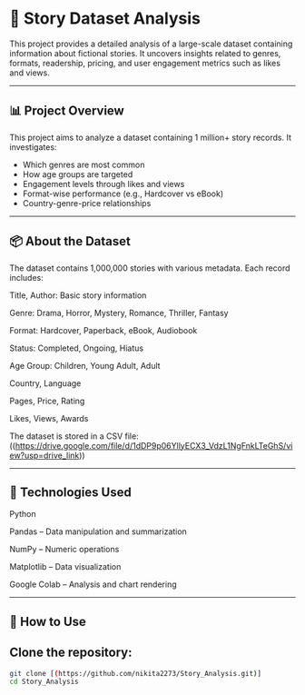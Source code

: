 # 📘 Story Dataset Analysis

This project provides a detailed analysis of a large-scale dataset containing information about fictional stories. It uncovers insights related to genres, formats, readership, pricing, and user engagement metrics such as likes and views.

---

## 📊 Project Overview

This project aims to analyze a dataset containing 1 million+ story records. It investigates:

- Which genres are most common
- How age groups are targeted
- Engagement levels through likes and views
- Format-wise performance (e.g., Hardcover vs eBook)
- Country-genre-price relationships

---


## 📦 About the Dataset

The dataset contains 1,000,000 stories with various metadata. Each record includes:

Title, Author: Basic story information

Genre: Drama, Horror, Mystery, Romance, Thriller, Fantasy

Format: Hardcover, Paperback, eBook, Audiobook

Status: Completed, Ongoing, Hiatus

Age Group: Children, Young Adult, Adult

Country, Language

Pages, Price, Rating

Likes, Views, Awards

The dataset is stored in a CSV file: ((https://drive.google.com/file/d/1dDP9p06YllyECX3_VdzL1NgFnkLTeGhS/view?usp=drive_link))

---

## 🔧 Technologies Used

Python 

Pandas – Data manipulation and summarization

NumPy – Numeric operations

Matplotlib – Data visualization

Google Colab – Analysis and chart rendering

---

## 📌 How to Use

## Clone the repository:  
   ```bash
   git clone [(https://github.com/nikita2273/Story_Analysis.git)]
   cd Story_Analysis
